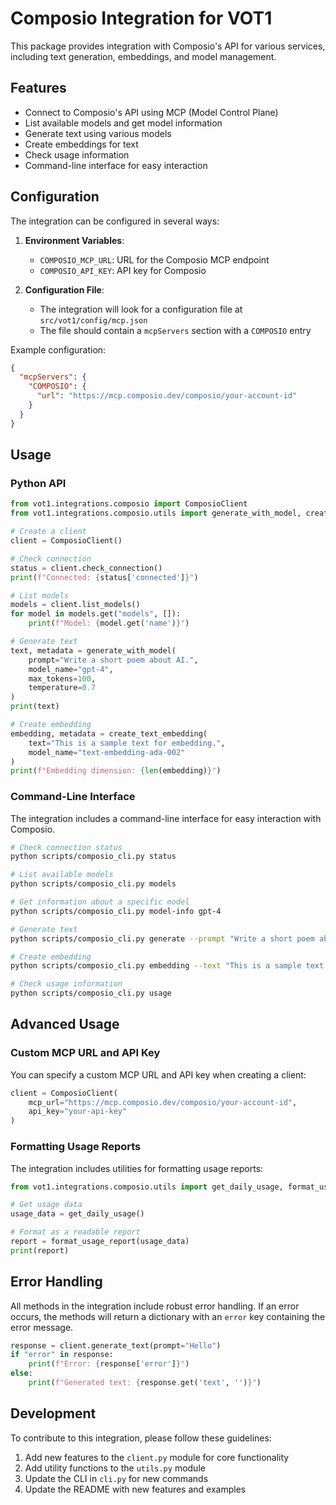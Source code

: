 # Composio Integration for VOT1

This package provides integration with Composio's API for various services, including text generation, embeddings, and model management.

## Features

- Connect to Composio's API using MCP (Model Control Plane)
- List available models and get model information
- Generate text using various models
- Create embeddings for text
- Check usage information
- Command-line interface for easy interaction

## Configuration

The integration can be configured in several ways:

1. **Environment Variables**:
   - `COMPOSIO_MCP_URL`: URL for the Composio MCP endpoint
   - `COMPOSIO_API_KEY`: API key for Composio

2. **Configuration File**:
   - The integration will look for a configuration file at `src/vot1/config/mcp.json`
   - The file should contain a `mcpServers` section with a `COMPOSIO` entry

Example configuration:

```json
{
  "mcpServers": {
    "COMPOSIO": {
      "url": "https://mcp.composio.dev/composio/your-account-id"
    }
  }
}
```

## Usage

### Python API

```python
from vot1.integrations.composio import ComposioClient
from vot1.integrations.composio.utils import generate_with_model, create_text_embedding

# Create a client
client = ComposioClient()

# Check connection
status = client.check_connection()
print(f"Connected: {status['connected']}")

# List models
models = client.list_models()
for model in models.get("models", []):
    print(f"Model: {model.get('name')}")

# Generate text
text, metadata = generate_with_model(
    prompt="Write a short poem about AI.",
    model_name="gpt-4",
    max_tokens=100,
    temperature=0.7
)
print(text)

# Create embedding
embedding, metadata = create_text_embedding(
    text="This is a sample text for embedding.",
    model_name="text-embedding-ada-002"
)
print(f"Embedding dimension: {len(embedding)}")
```

### Command-Line Interface

The integration includes a command-line interface for easy interaction with Composio.

```bash
# Check connection status
python scripts/composio_cli.py status

# List available models
python scripts/composio_cli.py models

# Get information about a specific model
python scripts/composio_cli.py model-info gpt-4

# Generate text
python scripts/composio_cli.py generate --prompt "Write a short poem about AI." --model gpt-4

# Create embedding
python scripts/composio_cli.py embedding --text "This is a sample text for embedding."

# Check usage information
python scripts/composio_cli.py usage
```

## Advanced Usage

### Custom MCP URL and API Key

You can specify a custom MCP URL and API key when creating a client:

```python
client = ComposioClient(
    mcp_url="https://mcp.composio.dev/composio/your-account-id",
    api_key="your-api-key"
)
```

### Formatting Usage Reports

The integration includes utilities for formatting usage reports:

```python
from vot1.integrations.composio.utils import get_daily_usage, format_usage_report

# Get usage data
usage_data = get_daily_usage()

# Format as a readable report
report = format_usage_report(usage_data)
print(report)
```

## Error Handling

All methods in the integration include robust error handling. If an error occurs, the methods will return a dictionary with an `error` key containing the error message.

```python
response = client.generate_text(prompt="Hello")
if "error" in response:
    print(f"Error: {response['error']}")
else:
    print(f"Generated text: {response.get('text', '')}")
```

## Development

To contribute to this integration, please follow these guidelines:

1. Add new features to the `client.py` module for core functionality
2. Add utility functions to the `utils.py` module
3. Update the CLI in `cli.py` for new commands
4. Update the README with new features and examples 